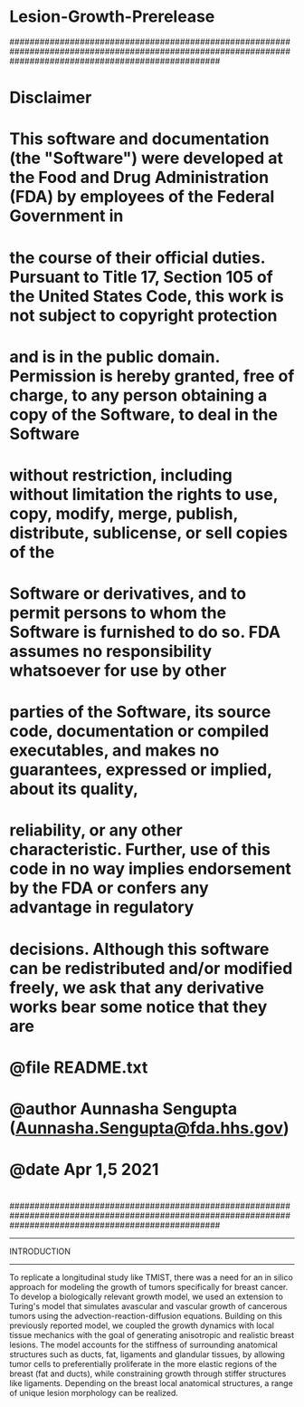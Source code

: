 # Lesion-Growth-Prerelease
##########################################################################################################################################################
#
# ****Disclaimer****
#  This software and documentation (the "Software") were developed at the Food and Drug Administration (FDA) by employees of the Federal Government in
#  the course of their official duties. Pursuant to Title 17, Section 105 of the United States Code, this work is not subject to copyright protection
#  and is in the public domain. Permission is hereby granted, free of charge, to any person obtaining a copy of the Software, to deal in the Software
#  without restriction, including without limitation the rights to use, copy, modify, merge, publish, distribute, sublicense, or sell copies of the
#  Software or derivatives, and to permit persons to whom the Software is furnished to do so. FDA assumes no responsibility whatsoever for use by other
#  parties of the Software, its source code, documentation or compiled executables, and makes no guarantees, expressed or implied, about its quality,
#  reliability, or any other characteristic. Further, use of this code in no way implies endorsement by the FDA or confers any advantage in regulatory
#  decisions. Although this software can be redistributed and/or modified freely, we ask that any derivative works bear some notice that they are
#
#	@file    README.txt
#       @author  Aunnasha Sengupta (Aunnasha.Sengupta@fda.hhs.gov)
#       @date    Apr 1,5 2021
#
##########################################################################################################################################################


*************
INTRODUCTION
*************
To replicate a longitudinal study like TMIST, there was a need for an in silico approach for modeling the growth of tumors specifically for breast cancer. To develop a 
biologically relevant growth model, we used an extension to Turing's model that simulates avascular and vascular growth of cancerous tumors using the advection-reaction-diffusion 
equations. Building on this previously reported model, we coupled the growth dynamics with local tissue mechanics with the goal of generating anisotropic and realistic breast 
lesions. The model accounts for the stiffness of surrounding anatomical structures such as ducts, fat, ligaments and glandular tissues, by allowing tumor cells to preferentially
proliferate in the more elastic regions of the breast (fat and ducts), while constraining growth through stiffer structures like ligaments. Depending on the breast local anatomical
structures, a range of unique lesion morphology can be realized. 

